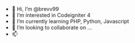 - 👋 Hi, I’m @brevv99
- 👀 I’m interested in Codeigniter 4
- 🌱 I’m currently learning PHP, Python, Javascript
- 💞️ I’m looking to collaborate on ...
- 📫 

<!---
brevv99/brevv99 is a ✨ special ✨ repository because its `README.md` (this file) appears on your GitHub profile.
You can click the Preview link to take a look at your changes.
--->

